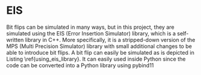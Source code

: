 # EIS

Bit flips can be simulated in many ways, but in this project, they are simulated using the EIS (Error Insertion Simulator) library, which is a self-written library in C++. More specifically, it is a stripped-down version of the MPS (Multi Precision Simulator) library with small additional changes to be able to introduce bit flips. A bit flip can easily be simulated as is depicted in Listing \ref{using_eis_library}. It can easily used inside Python since the code can be converted into a Python library using pybind11

